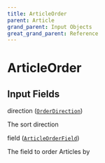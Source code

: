 ```yaml
---
title: ArticleOrder
parent: Article
grand_parent: Input Objects
great_grand_parent: Reference
---
```


<h1>ArticleOrder</h1>

<h2>Input Fields</h2>

<div class="field-entry ">
  <span id="direction" class="field-name anchored">direction (<code><a href="/docs/reference/enum/order_direction">OrderDirection</a></code>)</span>

  <div class="description-wrapper">
   <p>The sort direction</p>

  </div>
</div>

<div class="field-entry ">
  <span id="field" class="field-name anchored">field (<code><a href="/docs/reference/enum/article_order_field">ArticleOrderField</a></code>)</span>

  <div class="description-wrapper">
   <p>The field to order Articles by</p>

  </div>
</div>

